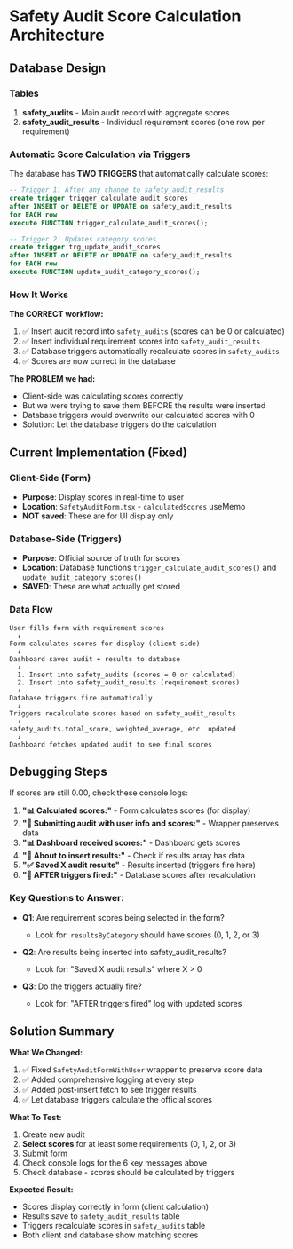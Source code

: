 # Safety Audit Score Calculation Architecture

## Database Design

### Tables
1. **safety_audits** - Main audit record with aggregate scores
2. **safety_audit_results** - Individual requirement scores (one row per requirement)

### Automatic Score Calculation via Triggers

The database has **TWO TRIGGERS** that automatically calculate scores:

```sql
-- Trigger 1: After any change to safety_audit_results
create trigger trigger_calculate_audit_scores
after INSERT or DELETE or UPDATE on safety_audit_results 
for EACH row
execute FUNCTION trigger_calculate_audit_scores();

-- Trigger 2: Updates category scores
create trigger trg_update_audit_scores
after INSERT or DELETE or UPDATE on safety_audit_results 
for EACH row
execute FUNCTION update_audit_category_scores();
```

### How It Works

**The CORRECT workflow:**
1. ✅ Insert audit record into `safety_audits` (scores can be 0 or calculated)
2. ✅ Insert individual requirement scores into `safety_audit_results`
3. ✅ Database triggers automatically recalculate scores in `safety_audits`
4. ✅ Scores are now correct in the database

**The PROBLEM we had:**
- Client-side was calculating scores correctly
- But we were trying to save them BEFORE the results were inserted
- Database triggers would overwrite our calculated scores with 0
- Solution: Let the database triggers do the calculation

## Current Implementation (Fixed)

### Client-Side (Form)
- **Purpose**: Display scores in real-time to user
- **Location**: `SafetyAuditForm.tsx` - `calculatedScores` useMemo
- **NOT saved**: These are for UI display only

### Database-Side (Triggers)
- **Purpose**: Official source of truth for scores
- **Location**: Database functions `trigger_calculate_audit_scores()` and `update_audit_category_scores()`
- **SAVED**: These are what actually get stored

### Data Flow

```
User fills form with requirement scores
  ↓
Form calculates scores for display (client-side)
  ↓
Dashboard saves audit + results to database
  ↓
  1. Insert into safety_audits (scores = 0 or calculated)
  2. Insert into safety_audit_results (requirement scores)
  ↓
Database triggers fire automatically
  ↓
Triggers recalculate scores based on safety_audit_results
  ↓
safety_audits.total_score, weighted_average, etc. updated
  ↓
Dashboard fetches updated audit to see final scores
```

## Debugging Steps

If scores are still 0.00, check these console logs:

1. **"📊 Calculated scores:"** - Form calculates scores (for display)
2. **"📝 Submitting audit with user info and scores:"** - Wrapper preserves data
3. **"📊 Dashboard received scores:"** - Dashboard gets scores
4. **"💾 About to insert results:"** - Check if results array has data
5. **"✅ Saved X audit results"** - Results inserted (triggers fire here)
6. **"🔄 AFTER triggers fired:"** - Database scores after recalculation

### Key Questions to Answer:

- **Q1**: Are requirement scores being selected in the form?
  - Look for: `resultsByCategory` should have scores (0, 1, 2, or 3)
  
- **Q2**: Are results being inserted into safety_audit_results?
  - Look for: "Saved X audit results" where X > 0
  
- **Q3**: Do the triggers actually fire?
  - Look for: "AFTER triggers fired" log with updated scores

## Solution Summary

**What We Changed:**
1. ✅ Fixed `SafetyAuditFormWithUser` wrapper to preserve score data
2. ✅ Added comprehensive logging at every step
3. ✅ Added post-insert fetch to see trigger results
4. ✅ Let database triggers calculate the official scores

**What To Test:**
1. Create new audit
2. **Select scores** for at least some requirements (0, 1, 2, or 3)
3. Submit form
4. Check console logs for the 6 key messages above
5. Check database - scores should be calculated by triggers

**Expected Result:**
- Scores display correctly in form (client calculation)
- Results save to `safety_audit_results` table
- Triggers recalculate scores in `safety_audits` table
- Both client and database show matching scores
